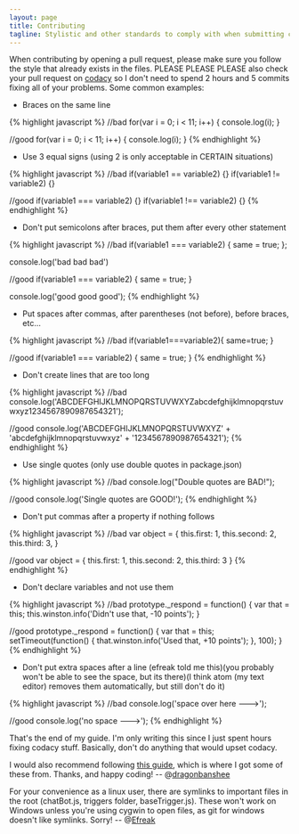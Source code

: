 ```yaml
---
layout: page
title: Contributing
tagline: Stylistic and other standards to comply with when submitting code
---
```


When contributing by opening a pull request, please make sure you follow the style that already exists in the files. PLEASE PLEASE PLEASE also check your pull request on [codacy](https://www.codacy.com/app/node-steam-chat-bot/steam-chat-bot/pullRequests?bid=2286175) so I don't need to spend 2 hours and 5 commits fixing all of your problems. Some common examples:


- Braces on the same line

{% highlight javascript %}
//bad
for(var i = 0; i < 11; i++)
{
    console.log(i);
}

//good
for(var i = 0; i < 11; i++) {
    console.log(i);
}
{% endhighlight %}


- Use 3 equal signs (using 2 is only acceptable in CERTAIN situations)

{% highlight javascript %}
//bad
if(variable1 == variable2) {}
if(variable1 != variable2) {}

//good
if(variable1 === variable2) {}
if(variable1 !== variable2) {}
{% endhighlight %}


- Don't put semicolons after braces, put them after every other statement

{% highlight javascript %}
//bad
if(variable1 === variable2) {
    same = true;
};

console.log('bad bad bad')

//good
if(variable1 === variable2) {
    same = true;
}

console.log('good good good');
{% endhighlight %}


- Put spaces after commas, after parentheses (not before), before braces, etc...

{% highlight javascript %}
//bad
if(variable1===variable2){
    same=true;
}

//good
if(variable1 === variable2) {
    same = true;
}
{% endhighlight %}


- Don't create lines that are too long

{% highlight javascript %}
//bad
console.log('ABCDEFGHIJKLMNOPQRSTUVWXYZabcdefghijklmnopqrstuvwxyz1234567890987654321');

//good
console.log('ABCDEFGHIJKLMNOPQRSTUVWXYZ' +
        'abcdefghijklmnopqrstuvwxyz' +
        '1234567890987654321');
{% endhighlight %}


- Use single quotes (only use double quotes in package.json)

{% highlight javascript %}
//bad
console.log("Double quotes are BAD!");

//good
console.log('Single quotes are GOOD!');
{% endhighlight %}


- Don't put commas after a property if nothing follows

{% highlight javascript %}
//bad 
var object = {
    this.first: 1,
    this.second: 2,
    this.third: 3,
}

//good
var object = {
    this.first: 1,
    this.second: 2,
    this.third: 3
}
{% endhighlight %}

- Don't declare variables and not use them

{% highlight javascript %}
//bad
prototype._respond = function() {
    var that = this;
    this.winston.info('Didn\'t use that, -10 points');
}

//good
prototype._respond = function() {
    var that = this;
    setTimeout(function() {
        that.winston.info('Used that, +10 points');
    }, 100);
}
{% endhighlight %}

- Don't put extra spaces after a line (efreak told me this)(you probably won't be able to see the space, but its there)(I think atom (my text editor) removes them automatically, but still don't do it)

{% highlight javascript %}
//bad
console.log('space over here --->'); 

//good
console.log('no space --->');
{% endhighlight %}


That's the end of my guide. I'm only writing this since I just spent hours fixing codacy stuff. Basically, don't do anything that would upset codacy.

I would also recommend following [this guide](https://github.com/airbnb/javascript), which is where I got some of these from. Thanks, and happy coding!
-- @[dragonbanshee](https://github.com/dragonbanshee)

For your convenience as a linux user, there are symlinks to important files in the root (chatBot.js, triggers folder, baseTrigger.js). These won't work on Windows unless you're using cygwin to open files, as git for windows doesn't like symlinks. Sorry!
-- @[Efreak](https://github.com/Efreak)

